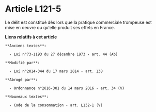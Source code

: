 # Article L121-5

Le délit est constitué dès lors que la pratique commerciale trompeuse est mise en oeuvre ou qu'elle produit ses effets en
France.

**Liens relatifs à cet article**

	**Anciens textes**:

	  - Loi n°73-1193 du 27 décembre 1973 - art. 44 (Ab)

	**Modifié par**:

	  - Loi n°2014-344 du 17 mars 2014 - art. 138

	**Abrogé par**:

	  - Ordonnance n°2016-301 du 14 mars 2016 - art. 34 (V)

	**Nouveaux textes**:

	  - Code de la consommation - art. L132-1 (V)
